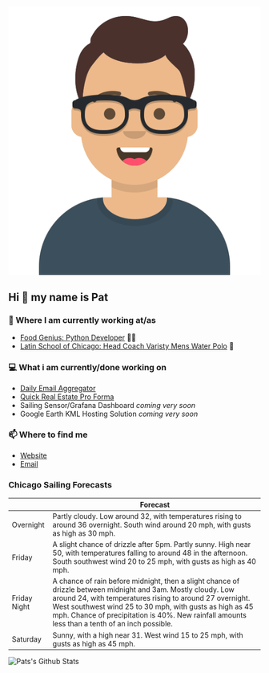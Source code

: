 [![Social banner for p-j-falconer](https://raw.githubusercontent.com/P-J-FALCONER/P-J-FALCONER/master/assets/avataaars.svg)](https://patfalconer.com/)
## Hi :wave: my name is Pat

### 💼 Where I am currently working at/as
- [Food Genius: Python Developer](https://getfoodgenius.com/) 🍔🐍
- [Latin School of Chicago: Head Coach Varisty Mens Water Polo](https://www.latinschool.org/) 🤽


### 💻 What i am currently/done working on
 - [Daily Email Aggregator](https://github.com/P-J-FALCONER/dott_daily_mail)
 - [Quick Real Estate Pro Forma](https://github.com/P-J-FALCONER/henry)
 - Sailing Sensor/Grafana Dashboard *coming very soon*
 - Google Earth KML Hosting Solution *coming very soon*

### 📫 Where to find me
 - [Website](https://patfalconer.com/)
 - [Email](mailto:patrick.j.falconer@gmail.com)


### Chicago Sailing Forecasts
|   | Forecast  |
|---|---|
| Overnight | Partly cloudy. Low around 32, with temperatures rising to around 36 overnight. South wind around 20 mph, with gusts as high as 30 mph. |
| Friday | A slight chance of drizzle after 5pm. Partly sunny. High near 50, with temperatures falling to around 48 in the afternoon. South southwest wind 20 to 25 mph, with gusts as high as 40 mph. |
| Friday Night | A chance of rain before midnight, then a slight chance of drizzle between midnight and 3am. Mostly cloudy. Low around 24, with temperatures rising to around 27 overnight. West southwest wind 25 to 30 mph, with gusts as high as 45 mph. Chance of precipitation is 40%. New rainfall amounts less than a tenth of an inch possible. |
| Saturday | Sunny, with a high near 31. West wind 15 to 25 mph, with gusts as high as 45 mph. |

![Pats's Github Stats](https://github-readme-stats.vercel.app/api?username=p-j-falconer&show_icons=true&theme=radical)
